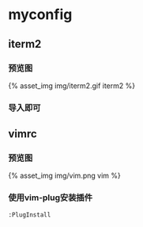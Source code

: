 # myconfig
## iterm2

### 预览图
{% asset_img img/iterm2.gif iterm2 %}

### 导入即可


## vimrc
### 预览图
{% asset_img img/vim.png vim %}


###  使用vim-plug安装插件
```vim
:PlugInstall
```
